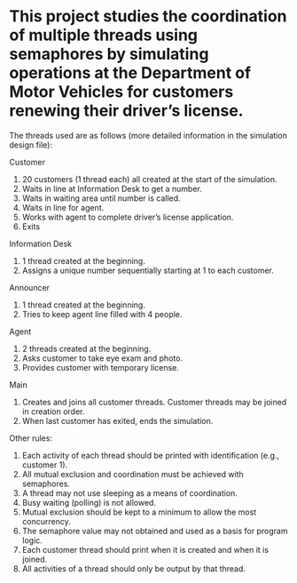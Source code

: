 # This project studies the coordination of multiple threads using semaphores by simulating operations at the Department of Motor Vehicles for customers renewing their driver’s license.  

The threads used are as follows (more detailed information in the simulation design file):

Customer
1)	20 customers (1 thread each) all created at the start of the simulation.
2)	Waits in line at Information Desk to get a number.
3)	Waits in waiting area until number is called.
4)	Waits in line for agent.
5)	Works with agent to complete driver’s license application.
6)	Exits

Information Desk
1)	1 thread created at the beginning.
2)	Assigns a unique number sequentially starting at 1 to each customer.

Announcer
1)	1 thread created at the beginning.
2)	Tries to keep agent line filled with 4 people.

Agent
1)	2 threads created at the beginning.
2)	Asks customer to take eye exam and photo.
3)	Provides customer with temporary license.

Main
1)	Creates and joins all customer threads.  Customer threads may be joined in creation order.
2)	When last customer has exited, ends the simulation.
 
Other rules:
1)	Each activity of each thread should be printed with identification (e.g., customer 1).
2)	All mutual exclusion and coordination must be achieved with semaphores.  
3)	A thread may not use sleeping as a means of coordination.  
4)	Busy waiting (polling) is not allowed. 
5)	Mutual exclusion should be kept to a minimum to allow the most concurrency.
6)	The semaphore value may not obtained and used as a basis for program logic.
7)	Each customer thread should print when it is created and when it is joined.
8)	All activities of a thread should only be output by that thread.
